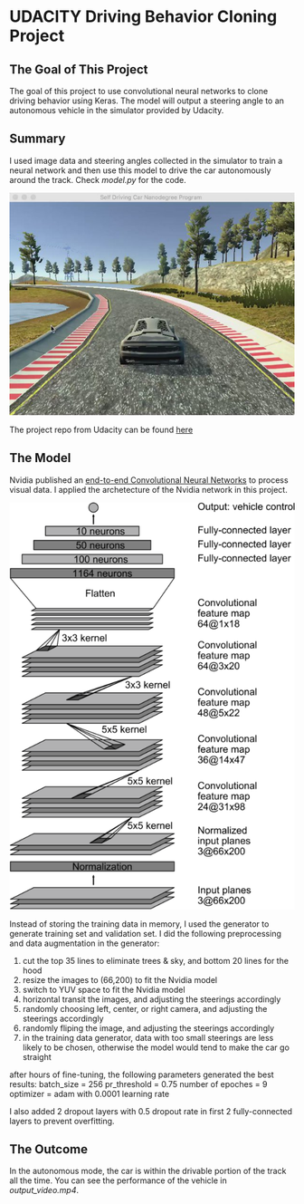[image1]: ./simulator.jpeg "Project Picture"
[image2]: ./Nvidia-architecture.png "Nvidia Model"

# UDACITY Driving Behavior Cloning Project

## The Goal of This Project
The goal of this project to use convolutional neural networks to clone driving behavior using Keras. The model will output a steering angle to an autonomous vehicle in the simulator provided by Udacity.

## Summary
I used image data and steering angles collected in the simulator to train a neural network and then use this model to drive the car autonomously around the track. Check _model.py_ for the code.

![alt text][image1]

The project repo from Udacity can be found [here](https://github.com/udacity/CarND-Behavioral-Cloning-P3)

## The Model
Nvidia published an [end-to-end Convolutional Neural Networks](https://devblogs.nvidia.com/parallelforall/deep-learning-self-driving-cars/) to process visual data. I applied the archetecture of the Nvidia network in this project. 

![alt text][image2]

Instead of storing the training data in memory, I used the generator to generate training set and validation set. I did the following preprocessing and data augmentation in the generator:

1. cut the top 35 lines to eliminate trees & sky, and bottom 20 lines for the hood
2. resize the images to (66,200) to fit the Nvidia model
3. switch to YUV space to fit the Nvidia model
4. horizontal transit the images, and adjusting the steerings accordingly
5. randomly choosing left, center, or right camera, and adjusting the steerings accordingly
6. randomly fliping the image, and adjusting the steerings accordingly
7. in the training data generator, data with too small steerings are less likely to be chosen, otherwise the model would tend to make the car go straight

after hours of fine-tuning, the following parameters generated the best results:
batch_size = 256
pr_threshold = 0.75
number of epoches = 9
optimizer = adam with 0.0001 learning rate 

I also added 2 dropout layers with 0.5 dropout rate in first 2 fully-connected layers to prevent overfitting.

## The Outcome
In the autonomous mode, the car is within the drivable portion of the track all the time. You can see the performance of the vehicle in _output_video.mp4_. 

